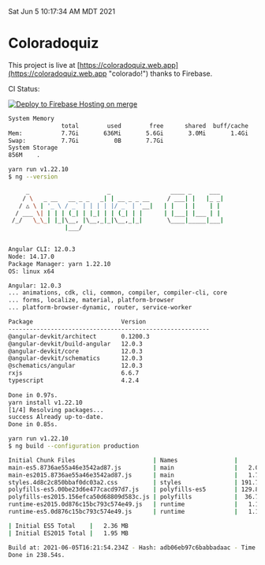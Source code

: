 Sat Jun  5 10:17:34 AM MDT 2021

# Coloradoquiz


This project is live at [https://coloradoquiz.web.app](https://coloradoquiz.web.app "colorado!") thanks to Firebase.

CI Status: 

[![Deploy to Firebase Hosting on merge](https://github.com/teamkushal/coloradoquiz/actions/workflows/firebase-hosting-merge.yml/badge.svg)](https://github.com/teamkushal/coloradoquiz/actions/workflows/firebase-hosting-merge.yml)

```bash
System Memory
               total        used        free      shared  buff/cache   available
Mem:           7.7Gi       636Mi       5.6Gi       3.0Mi       1.4Gi       6.7Gi
Swap:          7.7Gi          0B       7.7Gi
System Storage
856M	.
```
```bash
yarn run v1.22.10
$ ng --version

     _                      _                 ____ _     ___
    / \   _ __   __ _ _   _| | __ _ _ __     / ___| |   |_ _|
   / △ \ | '_ \ / _` | | | | |/ _` | '__|   | |   | |    | |
  / ___ \| | | | (_| | |_| | | (_| | |      | |___| |___ | |
 /_/   \_\_| |_|\__, |\__,_|_|\__,_|_|       \____|_____|___|
                |___/
    

Angular CLI: 12.0.3
Node: 14.17.0
Package Manager: yarn 1.22.10
OS: linux x64

Angular: 12.0.3
... animations, cdk, cli, common, compiler, compiler-cli, core
... forms, localize, material, platform-browser
... platform-browser-dynamic, router, service-worker

Package                         Version
---------------------------------------------------------
@angular-devkit/architect       0.1200.3
@angular-devkit/build-angular   12.0.3
@angular-devkit/core            12.0.3
@angular-devkit/schematics      12.0.3
@schematics/angular             12.0.3
rxjs                            6.6.7
typescript                      4.2.4
    
Done in 0.97s.
yarn install v1.22.10
[1/4] Resolving packages...
success Already up-to-date.
Done in 0.85s.
```
```bash
yarn run v1.22.10
$ ng build --configuration production

Initial Chunk Files                      | Names                |      Size
main-es5.8736ae55a46e3542ad87.js         | main                 |   2.04 MB
main-es2015.8736ae55a46e3542ad87.js      | main                 |   1.72 MB
styles.4d8c2c850bbaf0dc03a2.css          | styles               | 191.72 kB
polyfills-es5.00be23d6e477cacd97d7.js    | polyfills-es5        | 129.80 kB
polyfills-es2015.156efca50d68809d583c.js | polyfills            |  36.72 kB
runtime-es2015.0d876c15bc793c574e49.js   | runtime              |   1.15 kB
runtime-es5.0d876c15bc793c574e49.js      | runtime              |   1.15 kB

| Initial ES5 Total    |   2.36 MB
| Initial ES2015 Total |   1.95 MB

Build at: 2021-06-05T16:21:54.234Z - Hash: adb06eb97c6babbadaac - Time: 232735ms
Done in 238.54s.
```
